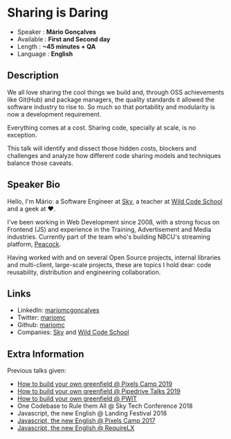 Sharing is Daring
=================================================

* Speaker   : **Mário Gonçalves**
* Available : **First and Second day**
* Length    : **~45 minutes + QA**
* Language  : **English**

Description
-----------

We all love sharing the cool things we build and, through OSS achievements like Git(Hub) and package managers, the quality standards it allowed the software industry to rise to. So much so that portability and modularity is now a development requirement.

Everything comes at a cost. Sharing code, specially at scale, is no exception. 

This talk will identify and dissect those hidden costs, blockers and challenges and analyze how different code sharing models and techniques balance those caveats.

Speaker Bio
-----------

Hello, I'm Mário: a Software Engineer at [Sky](https://www.linkedin.com/company/skyportugal/), a teacher at [Wild Code School](https://wildcodeschool.pt/) and a geek at ❤️.

I've been working in Web Development since 2008, with a strong focus on Frontend (JS) and experience in the Training, Advertisement and Media industries. Currently part of the team who's building NBCU's streaming platform, [Peacock](https://www.peacocktv.com).

Having worked with and on several Open Source projects, internal libraries and multi-client, large-scale projects, these are topics I hold dear: code reusability, distribution and engineering collaboration.

Links
-----

* LinkedIn: [mariomcgoncalves](https://linkedin.com/in/mariomcgoncalves)
* Twitter: [mariomc](https://twitter.com/mariomc)
* Github: [mariomc](https://github.com/mariomc)
* Companies: [Sky](https://www.linkedin.com/company/skyportugal/) and [Wild Code School](https://wildcodeschool.pt/)

Extra Information
-----------------

Previous talks given:

* [How to build your own greenfield @ Pixels Camp 2019](https://www.youtube.com/watch?v=vuR7JUamsjA) 
* [How to build your own greenfield @ Pipedrive Talks 2019](https://www.youtube.com/watch?v=rCKS7BScsYk)
* [How to build your own greenfield @ PWIT](https://www.eventbrite.co.uk/e/how-to-build-your-own-greenfield-pwit-workshop-series-powered-by-sky-tickets-55972155223)
* One Codebase to Rule them All @ Sky Tech Conference 2018
* Javascript, the new English @ Landing Festival 2018
* [Javascript, the new English @ Pixels Camp 2017](https://github.com/PixelsCamp/talks/blob/master/2017/javascript-the-new-english_mario-goncalves.md)
* [Javascript, the new English @ RequireLX](https://twitter.com/requirelx/status/864162863081979905)
